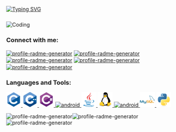 [![Typing SVG](https://readme-typing-svg.demolab.com?font=Fira+Code&weight=600&size=19&pause=1000&color=3199F0&background=ECEEFF00&width=450&lines=Hey+there!+This+is+Mahedi+%F0%9F%91%A8%E2%80%8D%F0%9F%92%BB;I'm+embracing+the+journey+ahead+of+me%F0%9F%9A%B6;There's+plenty+to+learn+%F0%9F%92%8E)](https://git.io/typing-svg)
<h3 align="center"> </h3>
<img align="center" alt="Coding" width="600"src="https://i.pinimg.com/originals/74/63/59/74635989b770a38189fff31a8ef152ea.gif">





<h3 align="left">Connect with me:</h3> <p align="left"> <a href="https://github.com/MHMAHEDIHASAN" target="blank"><img align="center" src=https://raw.githubusercontent.com/rahuldkjain/github-profile-readme-generator/master/src/images/icons/Social/github.svg alt="profile-radme-generator" height="30" width="40" /></a> <a href="https://linkedin.com/in/mdmahedihasanmh" target="blank"><img align="center" src=https://raw.githubusercontent.com/rahuldkjain/github-profile-readme-generator/master/src/images/icons/Social/linked-in-alt.svg alt="profile-radme-generator" height="30" width="40" /></a> <a href="https://fb.com/md.mahedihasan23" target="blank"><img align="center" src=https://raw.githubusercontent.com/rahuldkjain/github-profile-readme-generator/master/src/images/icons/Social/facebook.svg alt="profile-radme-generator" height="30" width="40" /></a> <a href="https://instagram.com/md_hasan_0410" target="blank"><img align="center" src=https://raw.githubusercontent.com/rahuldkjain/github-profile-readme-generator/master/src/images/icons/Social/instagram.svg alt="profile-radme-generator" height="30" width="40" /></a> <a href="https://codeforces.com/profile/Bubt_CodingMaster" target="blank"><img align="center" src=https://raw.githubusercontent.com/rahuldkjain/github-profile-readme-generator/master/src/images/icons/Social/codeforces.svg alt="profile-radme-generator" height="30" width="40" /></a> </p>


<h3 align="left">Languages and Tools:</h3> <p align="left"> <a href=https://www.cprogramming.com/ target="_blank" rel="noreferrer"> <img src=https://raw.githubusercontent.com/devicons/devicon/master/icons/c/c-original.svg alt="android" width="40" height="40"/> </a> <a href=https://www.w3schools.com/cpp/ target="_blank" rel="noreferrer"> <img src=https://raw.githubusercontent.com/devicons/devicon/master/icons/cplusplus/cplusplus-original.svg alt="android" width="40" height="40"/> </a> <a href=https://www.w3schools.com/cs/ target="_blank" rel="noreferrer"> <img src=https://raw.githubusercontent.com/devicons/devicon/master/icons/csharp/csharp-original.svg alt="android" width="40" height="40"/> </a> <a href=https://git-scm.com/ target="_blank" rel="noreferrer"> <img src=https://www.vectorlogo.zone/logos/git-scm/git-scm-icon.svg alt="android" width="40" height="40"/> </a> <a href=https://www.java.com target="_blank" rel="noreferrer"> <img src=https://raw.githubusercontent.com/devicons/devicon/master/icons/java/java-original.svg alt="android" width="40" height="40"/> </a> <a href=https://www.linux.org/ target="_blank" rel="noreferrer"> <img src=https://raw.githubusercontent.com/devicons/devicon/master/icons/linux/linux-original.svg alt="android" width="40" height="40"/> </a> <a href=https://www.mathworks.com/ target="_blank" rel="noreferrer"> <img src=https://upload.wikimedia.org/wikipedia/commons/2/21/Matlab_Logo.png alt="android" width="40" height="40"/> </a> <a href=https://www.mysql.com/ target="_blank" rel="noreferrer"> <img src=https://raw.githubusercontent.com/devicons/devicon/master/icons/mysql/mysql-original-wordmark.svg alt="android" width="40" height="40"/> </a> <a href=https://www.python.org target="_blank" rel="noreferrer"> <img src=https://raw.githubusercontent.com/devicons/devicon/master/icons/python/python-original.svg alt="android" width="40" height="40"/> </a> </p>



<img align="left" height="auto" width={200} src="https://github-readme-stats.vercel.app/api?username=MHMAHEDIHASAN&show_icons=true&theme=dark&locale=en&hide_border=false" alt="profile-radme-generator" />



<img align="left" height="auto" width={200} src="https://github-readme-streak-stats.herokuapp.com/?user=MHMAHEDIHASAN&theme=dark&mode=weekly&hide_border=false&locale=en" alt="profile-radme-generator" />



<img align="left" height="auto" width={200} src="https://github-readme-stats.vercel.app/api/top-langs/?username=MHMAHEDIHASAN&theme=dark&hide_border=false" alt="profile-radme-generator" />
